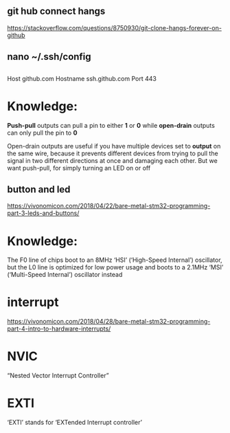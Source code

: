 ## git hub connect hangs
https://stackoverflow.com/questions/8750930/git-clone-hangs-forever-on-github
## nano ~/.ssh/config

## 
Host github.com
  Hostname ssh.github.com
  Port 443
 
# Knowledge:
**Push-pull** outputs can pull a pin to either **1** or **0** while **open-drain** outputs can only pull the pin to **0**

Open-drain outputs are useful if you have multiple devices set to **output** on the same wire, because it prevents different devices from trying to pull the signal in two different directions at once and damaging each other. But we want push-pull, for simply turning an LED on or off


## button and led
https://vivonomicon.com/2018/04/22/bare-metal-stm32-programming-part-3-leds-and-buttons/

# Knowledge:
The F0 line of chips boot to an 8MHz ‘HSI’ (‘High-Speed Internal’) oscillator, but the L0 line is optimized for low power usage and boots to a 2.1MHz ‘MSI’ (‘Multi-Speed Internal’) oscillator instead

# interrupt
https://vivonomicon.com/2018/04/28/bare-metal-stm32-programming-part-4-intro-to-hardware-interrupts/

# NVIC
“Nested Vector Interrupt Controller”
# EXTI
‘EXTI’ stands for ‘EXTended Interrupt controller’

